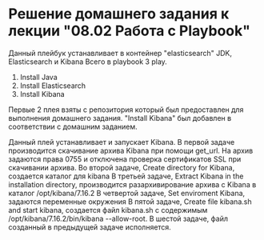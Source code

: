 # Решение домашнего задания к лекции "08.02 Работа с Playbook"
Данный плейбук устанавливает в контейнер "elasticsearch" JDK, Elasticsearch и Kibana
Всего в playbook 3 play.

1. Install Java 
2. Install Elasticsearch
3. Install Kibana

Первые 2 плея взяты с репозитория который был предоставлен для выполнения домашнего задания.
"Install Kibana" был добавлен в соответствии с домашним заданием.

Данный плей устанавливает и запускает Kibana.
В первой задаче производится скачивание архива Kibana при помощи get_url. На архив задаются права 0755 и отключена проверка сертификатов SSL при скачивании архива.
Во второй задаче, Create directory for Kibana, создается каталог для kibana
В третьей задаче, Extract Kibana in the installation directory, производится разархивирование архива с Kibana в каталог /opt/kibana/7.16.2
В четвертой задаче, Set enviroment Kibana, задаются переменные окружения
В пятой задаче, Create file kibana.sh and start kibana, создается файл kibana.sh c содержимым /opt/kibana/7.16.2/bin/kibana --allow-root.
В шестой задаче, файл созданный в предыдущей задаче исполняется.
